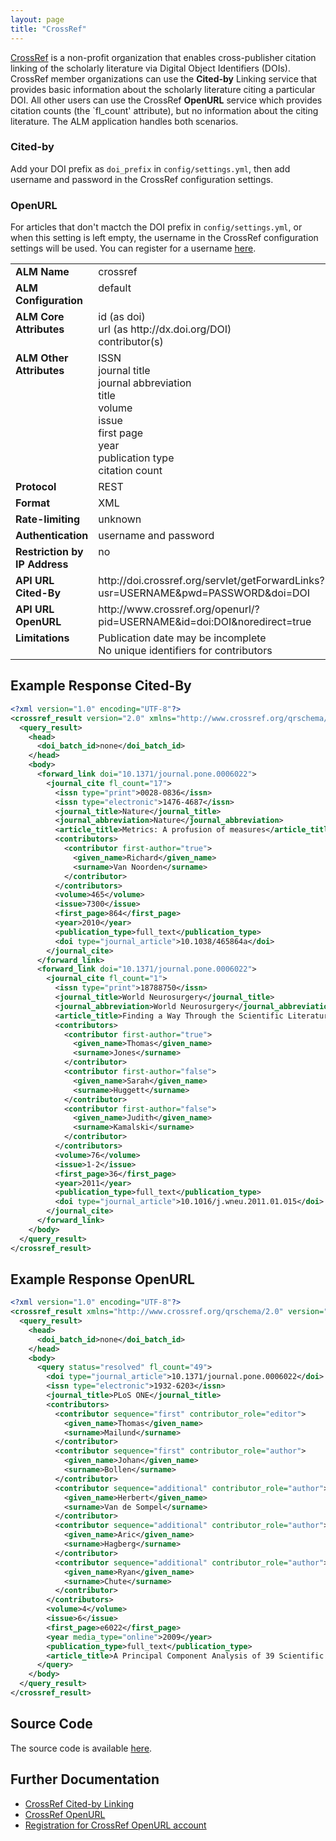 ```yaml
---
layout: page
title: "CrossRef"
---
```

[CrossRef](http://www.crossref.org) is a non-profit organization that enables cross-publisher citation linking of the scholarly literature via Digital Object Identifiers (DOIs). CrossRef member organizations can use the **Cited-by** Linking service that provides basic information about the scholarly literature citing a particular DOI. All other users can use the CrossRef **OpenURL** service which provides citation counts (the `fl_count' attribute), but no information about the citing literature. The ALM application handles both scenarios.

### Cited-by

Add your DOI prefix as `doi_prefix` in `config/settings.yml`, then add username and password in the CrossRef configuration settings.

### OpenURL

For articles that don't mactch the DOI prefix in `config/settings.yml`, or when this setting is left empty, the username in the CrossRef configuration settings will be used. You can register for a username [here](http://www.crossref.org/requestaccount/).

<table width=100% border="0" cellspacing="0" cellpadding="0">
<tbody>
<tr>
<td valign="top" width=30%><strong>ALM Name</strong></td>
<td valign="top" width=70%>crossref</td>
</tr>
<tr>
<td valign="top" width=20%><strong>ALM Configuration</strong></td>
<td valign="top" width=80%>default</td>
</tr>
<tr>
<td valign="top" width=20%><strong>ALM Core Attributes</strong></td>
<td valign="top" width=80%>id (as doi)<br/>url (as http://dx.doi.org/DOI)<br/>contributor(s)</td>
</tr>
<td valign="top" width=20%><strong>ALM Other Attributes</strong></td>
<td valign="top" width=80%>ISSN<br/>journal title<br/>journal abbreviation<br/>title<br/>volume<br/>issue<br/>first page<br/>year<br/>publication type<br/>citation count</td>
</tr>
<tr>
<td valign="top" width=30%><strong>Protocol</strong></td>
<td valign="top" width=70%>REST</td>
</tr>
<tr>
<td valign="top" width=30%><strong>Format</strong></td>
<td valign="top" width=70%>XML</td>
</tr>
<tr>
<td valign="top" width=20%><strong>Rate-limiting</strong></td>
<td valign="top" width=80%>unknown</td>
</tr>
<tr>
<td valign="top" width=20%><strong>Authentication</strong></td>
<td valign="top" width=80%>username and password</td>
</tr>
<tr>
<td valign="top" width=20%><strong>Restriction by IP Address</strong></td>
<td valign="top" width=80%>no</td>
</tr>
<tr>
<td valign="top" width=20%><strong>API URL Cited-By</strong></td>
<td valign="top" width=80%>http://doi.crossref.org/servlet/getForwardLinks?usr=USERNAME&pwd=PASSWORD&doi=DOI</td>
</tr>
<tr>
<td valign="top" width=20%><strong>API URL OpenURL</strong></td>
<td valign="top" width=80%>http://www.crossref.org/openurl/?pid=USERNAME&id=doi:DOI&noredirect=true</td>
</tr>
<tr>
<td valign="top" width=20%><strong>Limitations</strong></td>
<td valign="top" width=80%>Publication date may be incomplete<br/>No unique identifiers for contributors</td>
</tr>
</tbody>
</table>

## Example Response Cited-By

```xml
<?xml version="1.0" encoding="UTF-8"?>
<crossref_result version="2.0" xmlns="http://www.crossref.org/qrschema/2.0" xmlns:xsi="http://www.w3.org/2001/XMLSchema-instance" xsi:schemaLocation="http://www.crossref.org/qrschema/2.0 http://www.crossref.org/qrschema/crossref_query_output2.0.xsd">
  <query_result>
    <head>
      <doi_batch_id>none</doi_batch_id>
    </head>
    <body>
      <forward_link doi="10.1371/journal.pone.0006022">
        <journal_cite fl_count="17">
          <issn type="print">0028-0836</issn>
          <issn type="electronic">1476-4687</issn>
          <journal_title>Nature</journal_title>
          <journal_abbreviation>Nature</journal_abbreviation>
          <article_title>Metrics: A profusion of measures</article_title>
          <contributors>
            <contributor first-author="true">
              <given_name>Richard</given_name>
              <surname>Van Noorden</surname>
            </contributor>
          </contributors>
          <volume>465</volume>
          <issue>7300</issue>
          <first_page>864</first_page>
          <year>2010</year>
          <publication_type>full_text</publication_type>
          <doi type="journal_article">10.1038/465864a</doi>
        </journal_cite>
      </forward_link>
      <forward_link doi="10.1371/journal.pone.0006022">
        <journal_cite fl_count="1">
          <issn type="print">18788750</issn>
          <journal_title>World Neurosurgery</journal_title>
          <journal_abbreviation>World Neurosurgery</journal_abbreviation>
          <article_title>Finding a Way Through the Scientific Literature: Indexes and Measures</article_title>
          <contributors>
            <contributor first-author="true">
              <given_name>Thomas</given_name>
              <surname>Jones</surname>
            </contributor>
            <contributor first-author="false">
              <given_name>Sarah</given_name>
              <surname>Huggett</surname>
            </contributor>
            <contributor first-author="false">
              <given_name>Judith</given_name>
              <surname>Kamalski</surname>
            </contributor>
          </contributors>
          <volume>76</volume>
          <issue>1-2</issue>
          <first_page>36</first_page>
          <year>2011</year>
          <publication_type>full_text</publication_type>
          <doi type="journal_article">10.1016/j.wneu.2011.01.015</doi>
        </journal_cite>
      </forward_link>
    </body>
  </query_result>
</crossref_result>
```

## Example Response OpenURL

```xml
<?xml version="1.0" encoding="UTF-8"?>
<crossref_result xmlns="http://www.crossref.org/qrschema/2.0" version="2.0" xmlns:xsi="http://www.w3.org/2001/XMLSchema-instance" xsi:schemaLocation="http://www.crossref.org/qrschema/2.0 http://www.crossref.org/schema/queryResultSchema/crossref_query_output2.0.xsd">
  <query_result>
    <head>
      <doi_batch_id>none</doi_batch_id>
    </head>
    <body>
      <query status="resolved" fl_count="49">
        <doi type="journal_article">10.1371/journal.pone.0006022</doi>
        <issn type="electronic">1932-6203</issn>
        <journal_title>PLoS ONE</journal_title>
        <contributors>
          <contributor sequence="first" contributor_role="editor">
            <given_name>Thomas</given_name>
            <surname>Mailund</surname>
          </contributor>
          <contributor sequence="first" contributor_role="author">
            <given_name>Johan</given_name>
            <surname>Bollen</surname>
          </contributor>
          <contributor sequence="additional" contributor_role="author">
            <given_name>Herbert</given_name>
            <surname>Van de Sompel</surname>
          </contributor>
          <contributor sequence="additional" contributor_role="author">
            <given_name>Aric</given_name>
            <surname>Hagberg</surname>
          </contributor>
          <contributor sequence="additional" contributor_role="author">
            <given_name>Ryan</given_name>
            <surname>Chute</surname>
          </contributor>
        </contributors>
        <volume>4</volume>
        <issue>6</issue>
        <first_page>e6022</first_page>
        <year media_type="online">2009</year>
        <publication_type>full_text</publication_type>
        <article_title>A Principal Component Analysis of 39 Scientific Impact Measures</article_title>
      </query>
    </body>
  </query_result>
</crossref_result>
```

## Source Code
The source code is available [here](https://github.com/articlemetrics/alm/blob/master/app/models/sources/cross_ref.rb).

## Further Documentation
* [CrossRef Cited-by Linking](http://www.crossref.org/citedby.html)
* [CrossRef OpenURL](http://help.crossref.org/#using_the_open_url_resolver)
* [Registration for CrossRef OpenURL account](http://www.crossref.org/requestaccount/)
